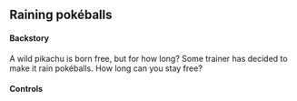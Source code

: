 

## Raining pokéballs

#### Backstory

A wild pikachu is born free, but for how long? Some trainer has decided to make it rain pokéballs. How long can you stay free?

#### Controls
